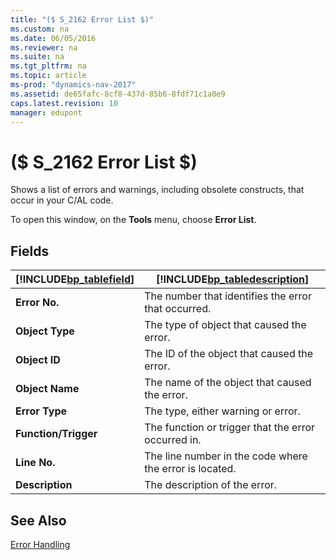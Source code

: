```yaml
---
title: "($ S_2162 Error List $)"
ms.custom: na
ms.date: 06/05/2016
ms.reviewer: na
ms.suite: na
ms.tgt_pltfrm: na
ms.topic: article
ms-prod: "dynamics-nav-2017"
ms.assetid: de65fafc-8cf8-437d-85b6-8fdf71c1a0e9
caps.latest.revision: 10
manager: edupont
---
```

# ($ S_2162 Error List $)
Shows a list of errors and warnings, including obsolete constructs, that occur in your C/AL code.  

 To open this window, on the **Tools** menu, choose **Error List**.  

## Fields  

|[!INCLUDE[bp_tablefield](../includes/bp_tablefield_md.md)]|[!INCLUDE[bp_tabledescription](../includes/bp_tabledescription_md.md)]|  
|---------------------------------|---------------------------------------|  
|**Error No.**|The number that identifies the error that occurred.|  
|**Object Type**|The type of object that caused the error.|  
|**Object ID**|The ID of the object that caused the error.|  
|**Object Name**|The name of the object that caused the error.|  
|**Error Type**|The type, either warning or error.|  
|**Function/Trigger**|The function or trigger that the error occurred in.|  
|**Line No.**|The line number in the code where the error is located.|  
|**Description**|The description of the error.|  

## See Also  
 [Error Handling](../Error-Handling.md)
